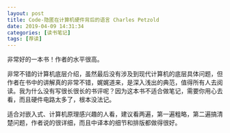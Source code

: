 ```yaml
---
layout: post
title: Code-隐匿在计算机硬件背后的语言 Charles Petzold
date: 2019-04-09 14:31:34
categories: [读书笔记]
tags: [荐读]
---
```


非常好的一本书！作者的水平很高。
<!--more-->

非常不错的计算机底层介绍，虽然最后没有涉及到现代计算机的底层具体问题，但作者在书中的讲解真的非常不错，娓娓道来，是深入浅出的典范，值得所有人去阅读。我为什么没有写很长很长的书评呢？因为这本书不适合做笔记，需要你用心去看，而且硬件电路太多了，根本没法记。

适合对嵌入式、计算机原理感兴趣的人看，建议看两遍，第一遍粗略，第二遍搞清楚问题，作者说的很详细，而且中译本的细节和排版都做得很好。